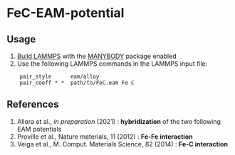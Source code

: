 # FeC-EAM-potential

## Usage

1. [Build LAMMPS](https://docs.lammps.org/Build_package.html) with the [MANYBODY](https://docs.lammps.org/Packages_details.html#pkg-manybody) package enabled
2. Use the following LAMMPS commands in the LAMMPS input file:

```
    pair_style      eam/alloy
    pair_coeff * *  path/to/FeC.eam Fe C
```

## References

1. Allera et al., _in preparation_ (2021) : **hybridization** of the two following EAM potentials
2. Proville et al., Nature materials, 11 (2012) : **Fe-Fe interaction**
3. Veiga et al., M. Comput. Materials Science, 82 (2014) : **Fe-C interaction**

